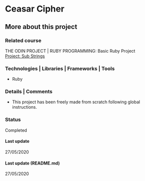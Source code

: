 # Ceasar Cipher

## More about this project

### Related course
THE ODIN PROJECT | RUBY PROGRAMMING: Basic Ruby Project  
[Project: Sub Strings](https://www.theodinproject.com/courses/ruby-programming/lessons/sub-strings)

### Technologies | Libraries | Frameworks | Tools  
- Ruby

### Details | Comments
- This project has been freely made from scratch following global instructions.

### Status
Completed

#### Last update
27/05/2020

#### Last update (README.md)
27/05/2020
